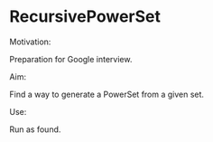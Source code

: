 # RecursivePowerSet

Motivation:

Preparation for Google interview.

Aim:

Find a way to generate a PowerSet from a given set.

Use:

Run as found.
